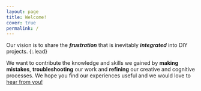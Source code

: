```yaml
---
layout: page
title: Welcome!
cover: true
permalink: /
---
```


Our vision is to share the __*frustration*__ that is inevitably __*integrated*__ into DIY projects.
{:.lead}

We want to contribute the knowledge and skills we gained by __making mistakes__, __troubleshooting__ our work and 
__refining__ our creative and cognitive processes.
We hope you find our experiences useful and we would love to [hear from you!][mail]


[mail]: mailto:integratedfrustration@gmail.com
